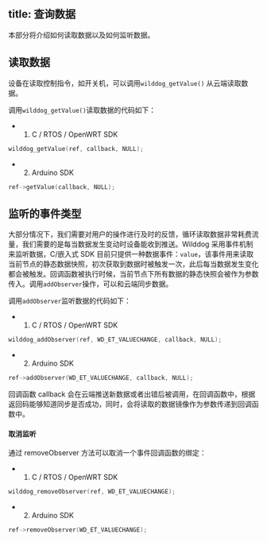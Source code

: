 title:  查询数据
---
本部分将介绍如何读取数据以及如何监听数据。

## 读取数据
设备在读取控制指令，如开关机，可以调用`wilddog_getValue()` 从云端读取数据。

调用`wilddog_getValue()`读取数据的代码如下：
- 1. C / RTOS / OpenWRT SDK
```c
wilddog_getValue(ref, callback, NULL);
```
- 2. Arduino SDK
```c
ref->getValue(callback, NULL);
```

## 监听的事件类型

大部分情况下，我们需要对用户的操作进行及时的反馈，循环读取数据非常耗费流量，我们需要的是每当数据发生变动时设备能收到推送。Wilddog 采用事件机制来监听数据，C/嵌入式 SDK 目前只提供一种数据事件：`value`，该事件用来读取当前节点的静态数据快照，初次获取到数据时被触发一次，此后每当数据发生变化都会被触发。回调函数被执行时候，当前节点下所有数据的静态快照会被作为参数传入。调用`addObserver`操作，可以和云端同步数据。

调用`addObserver`监听数据的代码如下：
- 1. C / RTOS / OpenWRT SDK
```c
wilddog_addObserver(ref, WD_ET_VALUECHANGE, callback, NULL);
```
- 2. Arduino SDK
```c
ref->addObserver(WD_ET_VALUECHANGE, callback, NULL);
```

回调函数 callback 会在云端推送新数据或者出错后被调用，在回调函数中，根据返回码能够知道同步是否成功，同时，会将读取的数据镜像作为参数传递到回调函数中。

#### 取消监听

通过 removeObserver 方法可以取消一个事件回调函数的绑定：

- 1. C / RTOS / OpenWRT SDK
```c
wilddog_removeObserver(ref, WD_ET_VALUECHANGE);
```
- 2. Arduino SDK
```c
ref->removeObserver(WD_ET_VALUECHANGE);
```
